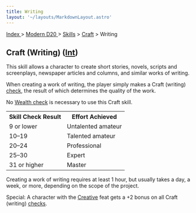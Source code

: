 ```yaml
---
title: Writing
layout: '~/layouts/MarkdownLayout.astro'
---
```


[ Index ](/) > [ Modern D20 ](/modern.d20.srd) > [Skills](/modern.d20.srd/skills) > [Craft](/modern.d20.srd/skills/craft) > Writing

## Craft (Writing) ([Int](/modern.d20.srd/basics/ability.scores))

This skill allows a character to create short stories, novels, scripts and
screenplays, newspaper articles and columns, and similar works of writing.

When creating a work of writing, the player simply makes a Craft (writing)
[check](/modern.d20.srd/skills/skill.basics), the result of which
determines the quality of the work.

No [Wealth check](/modern.d20.srd/wealth/wealth.check) is necessary to use
this Craft skill.


<table> <tr><th> Skill Check Result</th><th> Effort Achieved </th></tr> <tr><td> 9 or lower</td><td> Untalented amateur </td></tr> <tr class="shaded"><td> 10–19</td><td> Talented amateur </td></tr> <tr><td> 20–24</td><td> Professional </td></tr> <tr class="shaded"><td> 25–30</td><td> Expert </td></tr> <tr><td> 31 or higher</td><td> Master </td></tr> </table>


Creating a work of writing requires at least 1 hour, but usually takes a day,
a week, or more, depending on the scope of the project.

Special: A character with the [Creative](/modern.d20.srd/feats/creative) feat
gets a +2 bonus on all Craft (writing)
[checks](/modern.d20.srd/skills/skill.basics).

